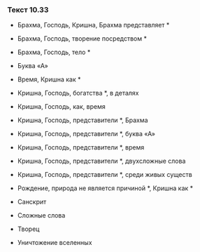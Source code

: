 ### Текст 10.33

- Брахма, Господь, Кришна, Брахма представляет *

- Брахма, Господь, творение посредством *

- Брахма, Господь, тело *

- Буква «А»

- Время, Кришна как *

- Кришна, Господь, богатства *, в деталях

- Кришна, Господь, как, время

- Кришна, Господь, представители *, Брахма

- Кришна, Господь, представители *, буква «А»

- Кришна, Господь, представители *, время

- Кришна, Господь, представители *, двухсложные слова

- Кришна, Господь, представители *, среди живых существ

- Рождение, природа не является причиной *, Кришна как *

- Санскрит

- Сложные слова

- Творец

- Уничтожение вселенных
	
